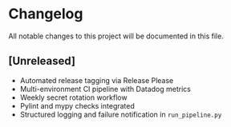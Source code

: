 # Changelog

All notable changes to this project will be documented in this file.

## [Unreleased]
- Automated release tagging via Release Please
- Multi-environment CI pipeline with Datadog metrics
- Weekly secret rotation workflow
- Pylint and mypy checks integrated
- Structured logging and failure notification in `run_pipeline.py`

